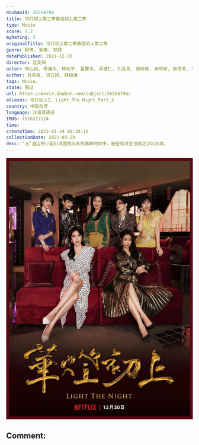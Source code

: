 ```yaml
---
doubanId: 35550794
title: 华灯初上第二季華燈初上第二季
type: Movie
score: 7.2
myRating: 5
originalTitle: 华灯初上第二季華燈初上第二季
genre: 剧情, 爱情, 犯罪
datePublished: 2021-12-30
director: 连奕琦
actor: 林心如, 杨谨华, 杨祐宁, 霍建华, 吴慷仁, 刘品言, 谢琼煖, 谢欣颖, 郭雪芙, 江宜蓉, 凤小岳, 刘敬, 修杰楷, 张轩睿, 王柏杰, 王静莹, 王净, 何思静, 曾敬骅, 林柏宏, 章广辰, 加贺美智久, 任容萱, 屈中恒, 应采灵, 林𬀩恒, 马念先, 王月, 福地佑介, 沈孟生, 汤毓绮, 朱宥丞, 伊正, 海裕芬, 谢雨芝, 张永正, 胡玮杰, 蔡君茹, 钟承翰, 陈博正, 范瑞君, 林哲熹, 宋柏纬, 郭文颐, 汤志伟, 蔡昌宪, 刘宜静, 温升豪
author: 杜政哲, 洪立妍, 林绍谦
tags: Movie, 
state: 看过
url: https://movie.douban.com/subject/35550794/
aliases: 华灯初上2, Light_The_Night_Part_2
country: 中国台湾
language: 汉语普通话
IMDb: tt16227124
time: 
createTime: 2023-01-24 00:39:18
collectionDate: 2022-03-20
desc: “光”酒店的小姐们试图找出杀死姊妹的凶手，秘密和谎言也随之浮出水面。
---
```


![image](assets/p2812568987.jpg)

Comment: 
---

